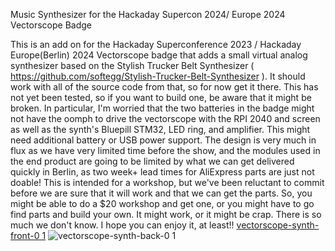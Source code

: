 Music Synthesizer for the Hackaday Supercon 2024/ Europe 2024 Vectorscope Badge

This is an add on for the Hackaday Superconference 2023 / Hackaday Europe(Berlin) 2024 Vectorscope badge that adds a small virtual analog synthesizer based on the Stylish Trucker Belt Synthesizer ( https://github.com/softegg/Stylish-Trucker-Belt-Synthesizer ).
It should work with all of the source code from that, so for now get it there.
This has not yet been tested, so if you want to build one, be aware that it might be broken. In particular, I'm worried that the two batteries in the badge might not have the oomph to drive the vectorscope with the RPI 2040 and screen as well as the synth's Bluepill STM32, LED ring, and amplifier.
This might need additional battery or USB power support.
The design is very much in flux as we have very limited time before the show, and the modules used in the end product are going to be limited by what we can get delivered quickly in Berlin, as two week+ lead times for AliExpress parts are just not doable!
This is intended for a workshop, but we've been reluctant to commit before we are sure that it will work and that we can get the parts.
So, you might be able to do a $20 workshop and get one, or you might have to go find parts and build your own. It might work, or it might be crap.
There is so much we don't know.
I hope you can enjoy it, at least!!
[vectorscope-synth-front-0 1](https://github.com/softegg/Vectorscope-Synth/assets/5379773/08ba25c9-f15e-441a-a53a-4aced473e644)
![vectorscope-synth-back-0 1](https://github.com/softegg/Vectorscope-Synth/assets/5379773/cc9ae711-e88e-4b98-82df-582eb3b40df3)
